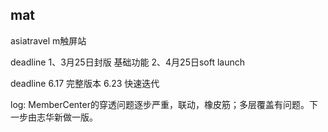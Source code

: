 ## mat

asiatravel m触屏站

deadline
1、3月25日封版 基础功能
2、4月25日soft launch

deadline
6.17 完整版本
6.23 快速迭代

log:
MemberCenter的穿透问题逐步严重，联动，橡皮筋；多层覆盖有问题。下一步由志华新做一版。